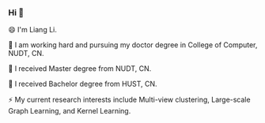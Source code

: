 ### Hi 👋
😄 I'm Liang Li.

👯 I am working hard and pursuing my doctor degree in College of Computer, NUDT, CN.

🔭 I received Master degree from NUDT, CN.

🔭 I received Bachelor degree from HUST, CN.

⚡ My current research interests include Multi-view clustering, Large-scale Graph Learning, and Kernel Learning.

<!--
**liliangnudt/liliangnudt** is a ✨ _special_ ✨ repository because its `README.md` (this file) appears on your GitHub profile.

Here are some ideas to get you started:

- 🔭 I’m currently working on ...
- 🌱 I’m currently learning ...
- 👯 I’m looking to collaborate on ...
- 🤔 I’m looking for help with ...
- 💬 Ask me about ...
- 📫 How to reach me: ...
- 😄 Pronouns: ...
- ⚡ Fun fact: ...
-->
